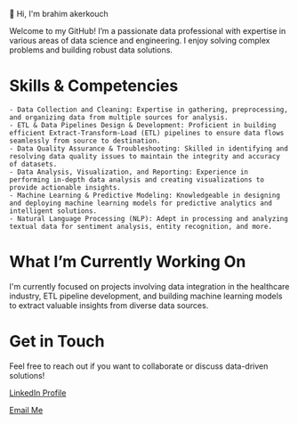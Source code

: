 👋 Hi, I'm brahim akerkouch

Welcome to my GitHub! I’m a passionate data professional with expertise in various areas of data science and engineering. I enjoy solving complex problems and building robust data solutions.

# Skills & Competencies

    - Data Collection and Cleaning: Expertise in gathering, preprocessing, and organizing data from multiple sources for analysis.
    - ETL & Data Pipelines Design & Development: Proficient in building efficient Extract-Transform-Load (ETL) pipelines to ensure data flows seamlessly from source to destination.
    - Data Quality Assurance & Troubleshooting: Skilled in identifying and resolving data quality issues to maintain the integrity and accuracy of datasets.
    - Data Analysis, Visualization, and Reporting: Experience in performing in-depth data analysis and creating visualizations to provide actionable insights.
    - Machine Learning & Predictive Modeling: Knowledgeable in designing and deploying machine learning models for predictive analytics and intelligent solutions.
    - Natural Language Processing (NLP): Adept in processing and analyzing textual data for sentiment analysis, entity recognition, and more.

# What I’m Currently Working On

I'm currently focused on projects involving data integration in the healthcare industry, ETL pipeline development, and building machine learning models to extract valuable insights from diverse data sources.

# Get in Touch

Feel free to reach out if you want to collaborate or discuss data-driven solutions!

[LinkedIn Profile](https://www.linkedin.com/in/brahimakerkouch/)

[Email Me](mailto:ibrahimakerkouch@gmail.com)
